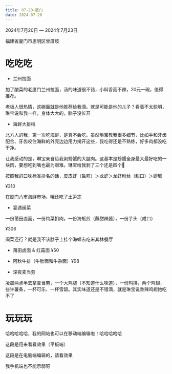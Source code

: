 ```yaml
---
title: 07-20-厦门
date: 2024-07-20
---
```




2024年7月20日 — 2024年7月23日

福建省厦门市思明区曾厝垵

<!-- truncate -->

# 吃吃吃

- 兰州拉面

加了酸菜的老厦门兰州拉面，汤的味道很不错，小料香而不辣，20元一碗，值得推荐。

老板人很热情，这碗面就是他推荐给我滴。就是可能是他的儿子？看着不太聪明，琳宝说和我一样，身体大大的，脑子没长开


- 海鲜大排档

北方人的我，第一次吃海鲜，是真不会吃。虽然琳宝教我很多细节，比如手和牙齿配合、牙齿咬住海鲜的外壳边边用力揭开这些，我吃得还是不熟练，好多肉都没吃干净。

让我感动的是，琳宝亲自给我剥螃蟹的大腿肉。这基本是螃蟹全身最大最好吃的一块肉，要想吃到嘴也最为艰难。琳宝给我剥了三个还是四个🥹

按照我的口味标准排名的话，皮皮虾（盐煎）＞龙虾＞龙虾粉丝（甜口）＞螃蟹

¥310

在厦门八市海鲜市场，哦还吃了土笋冻

- 宴遇闽菜

一份莆田卤面，一份梅菜扣肉，一份海蛎煎（蘸甜辣酱），一份芋头（咸口）  

¥306

闽菜还行？就是我不该脖子上挂个海螺去吃米其林餐厅

- 莆田卤面 & 红菇面  ¥50
- 阿秋牛排（牛肚面和牛杂面）¥98

- 深夜麦当劳

凌晨两点半去拿麦当劳，一个大鸡腿（不知道什么味道），一份鸡排，两个鸡翅，些许薯条，一杯可乐、一杯雪碧。其实味道还是不错滴，就是琳宝说香辣鸡翅她吃不了


# 玩玩玩

哈哈哈哈哈，我的网站也可以在移动端编辑啦！哈哈哈哈哈

这段是用来看看效果（平板端）

这段是在电脑端编辑的，请看效果

我手机端也不能示弱呀






















